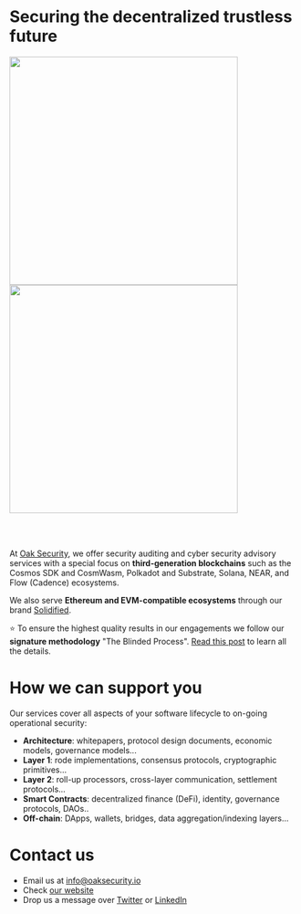 # Securing the decentralized trustless future
<img align=left src="https://github.com/oak-security/resources/blob/main/oak-logo/oak-logo-color-for-white-background/oak-logo-color-01.png#gh-light-mode-only" width="400">
<img src="https://github.com/oak-security/resources/blob/main/oak-logo/oak-logo-white-for-other-backgrounds/oak-logo-white-01.jpg#gh-dark-mode-only" width="400">

</br></br>

At [Oak Security](https://www.oaksecurity.io/), we offer security auditing and cyber security advisory services with a special focus on **third-generation blockchains** such as the Cosmos SDK and CosmWasm, Polkadot and Substrate, Solana, NEAR, and Flow (Cadence) ecosystems. 

We also serve **Ethereum and EVM-compatible ecosystems** through our brand [Solidified](https://www.solidified.io/).

:star: To ensure the highest quality results in our engagements we follow our **signature methodology** "The Blinded Process". [Read this post](https://medium.com/oak-security/there-is-no-perfect-methodology-our-unique-multi-layered-approach-to-security-audits-15e6a9fc7c0f) to learn all the details.

# How we can support you

Our services cover all aspects of your software lifecycle to on-going operational security:
- **Architecture**: whitepapers, protocol design documents, economic models, governance models...
- **Layer 1**: rode implementations, consensus protocols, cryptographic primitives...
- **Layer 2**: roll-up processors, cross-layer communication, settlement protocols…
- **Smart Contracts**: decentralized finance (DeFi), identity, governance protocols, DAOs..
- **Off-chain**: DApps, wallets, bridges, data aggregation/indexing layers...

# Contact us

- Email us at [info@oaksecurity.io](mailto:info@oaksecurity.io)
- Check [our website](https://www.oaksecurity.io/)
- Drop us a message over [Twitter](https://twitter.com/SecurityOak) or [LinkedIn](https://www.linkedin.com/company/oaksecurity)
